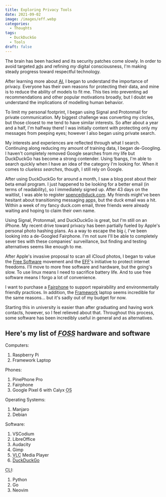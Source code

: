 ```yaml
---
title: Exploring Privacy Tools
date: 2021-09-02
image: /images/eff.webp
categories:
  - Thoughts
tags:
  - DuckDuckGo
  - Tools
draft: false
---
```


The brain has been hacked and its security patches come slowly. In order to avoid targeted <abbr title="Advertisement">ad</abbr>s and refining _my_ digital consciousness, I'm making steady progress toward respectful technology.

After learning more about <abbr title="Artificial Intelligence">[AI](/#Neural%20Networks%20From%20Scratch)</abbr>, I began to understand the importance of privacy. Everyone has their own reasons for protecting their data, and mine is to reduce the ability of models to fit me. This ties into preventing ad recommendations and other popular motivations broadly, but I doubt we understand the implications of modelling human behavior.

To limit my personal footprint, I began using Signal and Protonmail for private communication. My biggest challenge was converting my circles, but those closest to me tend to have similar interests. So after about a year and a half, I'm halfway there! I was initially content with protecting only my messages from peeping eyes; however I also began using private search.

My interests and experiences are reflected through what I search. Continuing along reducing my amount of training data, I began de-Googling. I haven't completely removed Google searches from my life but DuckDuckGo has become a strong contender. Using !bangs, I'm able to search quickly when I have an idea of the category I'm looking for. When it comes to _clueless searches_, though, I still rely on Google.

After using DuckDuckGo for around a month, I saw a blog post about their beta email program. I just happened to be looking for a better email (in terms of readability), so I immediately signed up. After 43 days on the waitlist, I was able to register spence@duck.com. My friends might've been hesitant about transitioning messaging <abbr title="Application">app</abbr>s, but the duck email was
a hit. Within a week of my fancy duck.com email, three friends were already waiting and hoping to claim their own name.

Using Signal, Protonmail, and DuckDuckGo is great, but I'm still on an iPhone. My recent drive toward privacy has been partially fueled by Apple's personal photo hashing plans. As a way to escape the big _i_, I've been looking into a de-Googled Fairphone. I'm not sure I'll be able to completely sever ties with these companies' surveillance, but finding and testing alternatives seems like enough to me.

After Apple's invasive proposal to scan all iCloud photos, I began to value the [Free Software](https://www.fsf.org) movement and the [EFF](https://www.eff.org)'s initiative to protect internet freedoms. I'll move to more free software and hardware, but the going's slow. To use linux means I need to sacrifice battery life. And to use free software means I forgo a lot of convenience.

I want to purchase a [Fairphone](https://www.fairphone.com) to support repairability and environmentally friendly practices. In addition, the [Framework](https://frame.work) laptop seems incredible for the same reasons... but it's sadly out of my budget for now.

Starting this in university is easier than after graduating and having work contacts, however, so I feel relieved about that. Throughout this process, some software has been incredibly useful in general and as alternatives.

## Here's my list of _<abbr title="Free and Open Source Software">FOSS</abbr>_ hardware and software

Computers:

1. Raspberry Pi
2. Framework Laptop

Phones:

1. PinePhone Pro
2. Fairphone
3. Google Pixel 6 with Calyx <abbr title="Operating System">OS</abbr>

Operating Systems:

1. Manjaro
2. Debian

Software:

1. VSCodium
2. LibreOffice
3. Audacity
4. Gimp
5. <abbr title="VideoL(ocal)A(rea)N(etwork) Client">VLC</abbr> Media Player
6. [DuckDuckGo](https://spreadprivacy.com/duckduckgrowing)

<abbr title="Command Line Interface">CLI</abbr>:

1. Python
2. Go
3. Neovim
